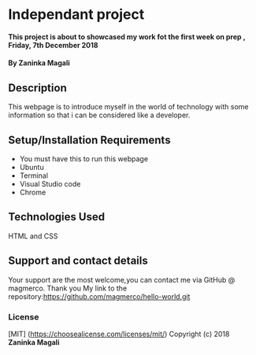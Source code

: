 # Independant project
#### This project is about to showcased my work fot the first week on prep , Friday, 7th December 2018
#### By **Zaninka Magali**
## Description
This webpage is to introduce myself in the world of technology with some information so that i can be considered like a developer.
## Setup/Installation Requirements
* You must have this to run this webpage
* Ubuntu
* Terminal
* Visual Studio code
* Chrome
## Technologies Used
HTML and CSS
## Support and contact details
Your support are the most welcome,you can contact me via GitHub @ magmerco. Thank you
My link to the repository:https://github.com/magmerco/hello-world.git
### License
[MIT] (https://choosealicense.com/licenses/mit/)
Copyright (c) 2018 **Zaninka Magali**
  
